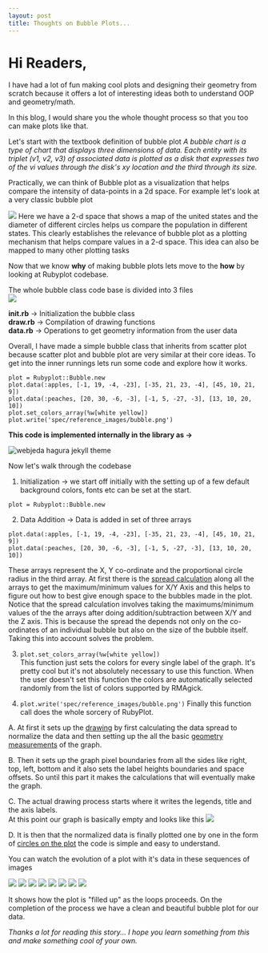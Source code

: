 ```yaml
---
layout: post
title: Thoughts on Bubble Plots...
---
```


# Hi Readers,  
I have had a lot of fun making cool plots and designing their geometry from
scratch because it offers a lot of interesting ideas both to understand
OOP and geometry/math.   

In this blog, I would share you the whole thought process so that you too can
make plots like that.

Let's start with the textbook definition of bubble plot
*A bubble chart is a type of chart that displays three dimensions of data. Each
entity with its triplet (v1, v2, v3) of associated data is plotted as a disk that
expresses two of the vi values through the disk's xy location and the third
through its size.*    

Practically, we can think of Bubble plot as a visualization that helps compare
the intensity of data-points in a 2d space. For example let's look at a very classic
bubble plot     

![](https://raw.githubusercontent.com/Arafatk/hagura/gh-pages/images/11.png)
Here we have a 2-d space that shows a map of the united states and the diameter of
different circles helps us compare the population in different states. This
clearly establishes the relevance of bubble plot as a plotting mechanism that helps
compare values in a 2-d space. This idea can also be mapped to many other plotting tasks

Now that we know **why** of making bubble plots lets move to the **how** by looking
at Rubyplot codebase.

The whole bubble class code base is divided into 3 files      
![](https://raw.githubusercontent.com/Arafatk/hagura/gh-pages/images/12.png)

**init.rb** -> Initialization the bubble class      
**draw.rb** -> Compilation of drawing functions     
**data.rb** -> Operations to get geometry information from the user data      

Overall, I have made a simple bubble class that inherits from scatter plot because
scatter plot and bubble plot are very similar at their core ideas. To get into the
inner runnings lets run some code and explore how it works.  


```
plot = Rubyplot::Bubble.new
plot.data(:apples, [-1, 19, -4, -23], [-35, 21, 23, -4], [45, 10, 21, 9])
plot.data(:peaches, [20, 30, -6, -3], [-1, 5, -27, -3], [13, 10, 20, 10])
plot.set_colors_array(%w[white yellow])
plot.write('spec/reference_images/bubble.png')
```

**This code is implemented internally in the library as ->**


![webjeda hagura jekyll theme](https://raw.githubusercontent.com/Arafatk/hagura/gh-pages/images/14.png)

Now let's walk through the codebase  
1. Initialization -> we start off initially with the setting up of
 a few default background colors, fonts etc can be set at the start.  
```
plot = Rubyplot::Bubble.new
```

2. Data Addition -> Data is added in set of three arrays
```
plot.data(:apples, [-1, 19, -4, -23], [-35, 21, 23, -4], [45, 10, 21, 9])
plot.data(:peaches, [20, 30, -6, -3], [-1, 5, -27, -3], [13, 10, 20, 10])
```      

These arrays represent the X, Y co-ordinate and the proportional circle radius
in the third array. At first there is the [spread calculation](https://github.com/Arafatk/magick-rubyplot/blob/master/lib/rubyplot/scripting/bubble/data.rb#L20) along all the arrays
to get the maximum/minimum  values for X/Y Axis and this helps to figure
out how to best give enough space to the bubbles made in the plot.
Notice that the spread calculation involves taking the maximums/minimum values
of the the arrays after doing addition/subtraction between X/Y and the
Z axis. This is because the spread the depends not only on the co-ordinates
of an individual bubble but also on the size of the bubble itself. Taking
this into account solves the problem.

3.  ```plot.set_colors_array(%w[white yellow])```  
This function just sets the colors for every single label of the graph. It's pretty
cool but it's not absolutely necessary to use this function. When the user doesn't
set this function the colors are automatically selected randomly from the list
of colors supported by RMAgick.

4. ```plot.write('spec/reference_images/bubble.png')```
Finally this function call does the whole sorcery of RubyPlot.

A. At first it sets up the [drawing](https://github.com/Arafatk/magick-rubyplot/blob/master/lib/rubyplot/artist/artist.rb#L35)
by first calculating the data spread to normalize the data and then setting up the
all the basic [geometry measurements](https://github.com/Arafatk/magick-rubyplot/blob/master/lib/rubyplot/artist/artist.rb#L46) of the graph.

B. Then it sets up  the graph pixel boundaries from
all the sides like right, top, left, bottom and it also sets the label heights
boundaries and space offsets. So until this part it makes the calculations that
will eventually make the graph.

C. The actual drawing process starts where it writes the legends, title and the axis labels.   
At this point our graph is basically empty and looks like this
![](https://raw.githubusercontent.com/Arafatk/hagura/gh-pages/images/15.png)  

D. It is then that the normalized data is finally plotted one by one in the form
of [circles on the plot](https://github.com/Arafatk/magick-rubyplot/blob/master/lib/rubyplot/scripting/bubble/draw.rb#L45)
the code is simple and easy to understand.

You can watch the evolution of a plot with it's data in these sequences of images

![](https://raw.githubusercontent.com/Arafatk/hagura/gh-pages/images/16.png)
![](https://raw.githubusercontent.com/Arafatk/hagura/gh-pages/images/17.png)
![](https://raw.githubusercontent.com/Arafatk/hagura/gh-pages/images/18.png)
![](https://raw.githubusercontent.com/Arafatk/hagura/gh-pages/images/19.png)
![](https://raw.githubusercontent.com/Arafatk/hagura/gh-pages/images/20.png)
![](https://raw.githubusercontent.com/Arafatk/hagura/gh-pages/images/21.png)
![](https://raw.githubusercontent.com/Arafatk/hagura/gh-pages/images/22.png)
![](https://raw.githubusercontent.com/Arafatk/hagura/gh-pages/images/23.png)        


It shows how the plot is "filled up" as the loops proceeds.  On the completion
of the process we have a clean and beautiful bubble plot for our data.       

*Thanks a lot for reading this story... I hope you learn something from this
and make something cool of your own.*
